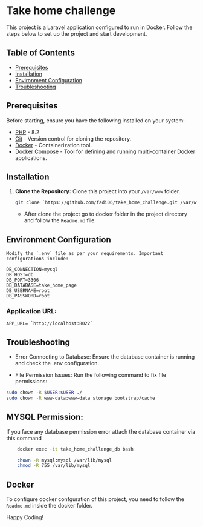 # Take home challenge

This project is a Laravel application configured to run in Docker. Follow the steps below to set up the project and start development.

## Table of Contents

-   [Prerequisites](#prerequisites)
-   [Installation](#installation)
-   [Environment Configuration](#environment-configuration)
-   [Troubleshooting](#troubleshooting)

## Prerequisites

Before starting, ensure you have the following installed on your system:

-   [PHP](https://www.php.net/) - 8.2
-   [Git](https://git-scm.com/downloads) - Version control for cloning the repository.
-   [Docker](https://docs.docker.com/get-docker/) - Containerization tool.
-   [Docker Compose](https://docs.docker.com/compose/install/) - Tool for defining and running multi-container Docker applications.

## Installation

1. **Clone the Repository:**
   Clone this project into your `/var/www` folder.

    ```bash
    git clone `https://github.com/fadi06/take_home_challenge.git /var/www/take_home_challenge`
    ```

    - After clone the project go to docker folder in the project directory and follow the `Readme.md` file.

## Environment Configuration

    Modify the `.env` file as per your requirements. Important configurations include:

    DB_CONNECTION=mysql
    DB_HOST=db
    DB_PORT=3306
    DB_DATABASE=take_home_page
    DB_USERNAME=root
    DB_PASSWORD=root

### Application URL:

    APP_URL= `http://localhost:8022`

## Troubleshooting

-   Error Connecting to Database: Ensure the database container is running and check the .env configuration.

-   File Permission Issues: Run the following command to fix file permissions:

```bash
sudo chown -R $USER:$USER ./
sudo chown -R www-data:www-data storage bootstrap/cache
```

## MYSQL Permission:

If you face any database permission error attach the database container via this command

```bash
    docker exec -it take_home_challenge_db bash
```

```bash
    chown -R mysql:mysql /var/lib/mysql
    chmod -R 755 /var/lib/mysql
```

## Docker

To configure docker confguration of this project, you need to follow the `Readme.md` inside the docker folder.

Happy Coding!

